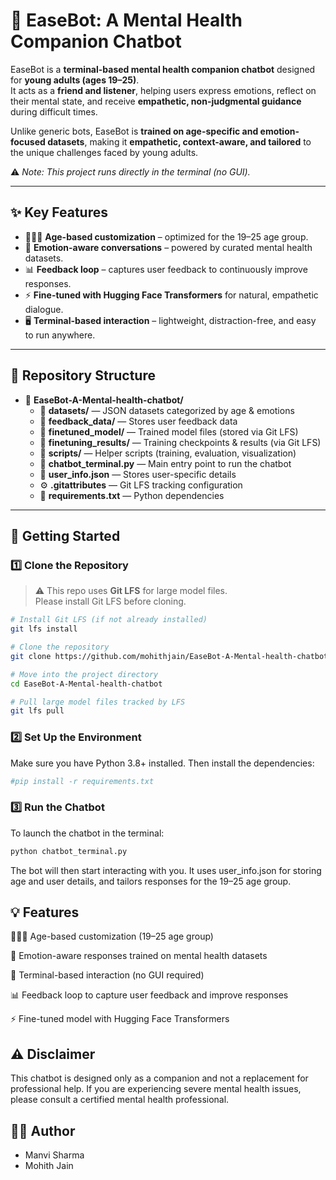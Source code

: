 # 🤖 EaseBot: A Mental Health Companion Chatbot  

EaseBot is a **terminal-based mental health companion chatbot** designed for **young adults (ages 19–25)**.  
It acts as a **friend and listener**, helping users express emotions, reflect on their mental state, and receive **empathetic, non-judgmental guidance** during difficult times.  

Unlike generic bots, EaseBot is **trained on age-specific and emotion-focused datasets**, making it **empathetic, context-aware, and tailored** to the unique challenges faced by young adults.  

⚠️ *Note: This project runs directly in the terminal (no GUI).*  

---

## ✨ Key Features  

- 🧑‍🤝‍🧑 **Age-based customization** – optimized for the 19–25 age group.  
- 💬 **Emotion-aware conversations** – powered by curated mental health datasets.  
- 📊 **Feedback loop** – captures user feedback to continuously improve responses.  
- ⚡ **Fine-tuned with Hugging Face Transformers** for natural, empathetic dialogue.  
- 🖥 **Terminal-based interaction** – lightweight, distraction-free, and easy to run anywhere.  

---

## 📂 Repository Structure

- 📂 **EaseBot-A-Mental-health-chatbot/**
  - 📂 **datasets/** — JSON datasets categorized by age & emotions
  - 📂 **feedback_data/** — Stores user feedback data
  - 📂 **finetuned_model/** — Trained model files (stored via Git LFS)
  - 📂 **finetuning_results/** — Training checkpoints & results (via Git LFS)
  - 📂 **scripts/** — Helper scripts (training, evaluation, visualization)
  - 🐍 **chatbot_terminal.py** — Main entry point to run the chatbot
  - 📝 **user_info.json** — Stores user-specific details
  - ⚙️ **.gitattributes** — Git LFS tracking configuration
  - 📄 **requirements.txt** — Python dependencies


---

## 🚀 Getting Started  

### 1️⃣ Clone the Repository  

> ⚠ This repo uses **Git LFS** for large model files.  
> Please install Git LFS before cloning.  

```bash
# Install Git LFS (if not already installed)
git lfs install

# Clone the repository
git clone https://github.com/mohithjain/EaseBot-A-Mental-health-chatbot.git

# Move into the project directory
cd EaseBot-A-Mental-health-chatbot

# Pull large model files tracked by LFS
git lfs pull
```
### 2️⃣ Set Up the Environment

Make sure you have Python 3.8+ installed. Then install the dependencies:
```bash
#pip install -r requirements.txt
```
### 3️⃣ Run the Chatbot

To launch the chatbot in the terminal:
```bash
python chatbot_terminal.py
```
The bot will then start interacting with you.
It uses user_info.json for storing age and user details, and tailors responses for the 19–25 age group.

## 💡 Features

🧑‍🤝‍🧑 Age-based customization (19–25 age group)

🤖 Emotion-aware responses trained on mental health datasets

💬 Terminal-based interaction (no GUI required)

📊 Feedback loop to capture user feedback and improve responses

⚡ Fine-tuned model with Hugging Face Transformers

## ⚠ Disclaimer

This chatbot is designed only as a companion and not a replacement for professional help.
If you are experiencing severe mental health issues, please consult a certified mental health professional.

## 👨‍💻 Author

- Manvi Sharma   
- Mohith Jain
